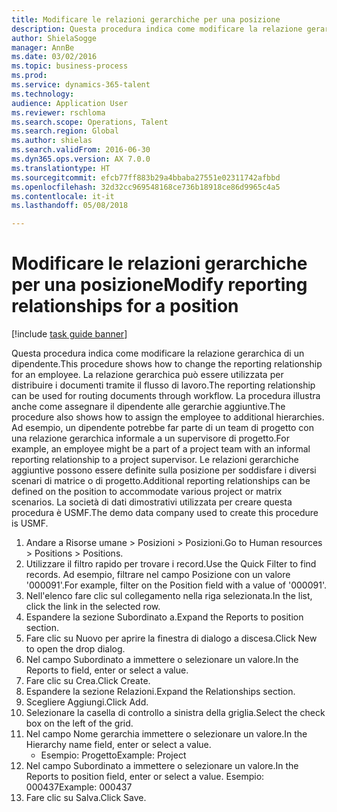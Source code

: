 ```yaml
--- 
title: Modificare le relazioni gerarchiche per una posizione
description: Questa procedura indica come modificare la relazione gerarchica di un dipendente.
author: ShielaSogge
manager: AnnBe
ms.date: 03/02/2016
ms.topic: business-process
ms.prod: 
ms.service: dynamics-365-talent
ms.technology: 
audience: Application User
ms.reviewer: rschloma
ms.search.scope: Operations, Talent
ms.search.region: Global
ms.author: shielas
ms.search.validFrom: 2016-06-30
ms.dyn365.ops.version: AX 7.0.0
ms.translationtype: HT
ms.sourcegitcommit: efcb77ff883b29a4bbaba27551e02311742afbbd
ms.openlocfilehash: 32d32cc969548168ce736b18918ce86d9965c4a5
ms.contentlocale: it-it
ms.lasthandoff: 05/08/2018

---
```

# <a name="modify-reporting-relationships-for-a-position"></a><span data-ttu-id="e5ed7-103">Modificare le relazioni gerarchiche per una posizione</span><span class="sxs-lookup"><span data-stu-id="e5ed7-103">Modify reporting relationships for a position</span></span>

[!include [task guide banner](../../includes/task-guide-banner.md)]

<span data-ttu-id="e5ed7-104">Questa procedura indica come modificare la relazione gerarchica di un dipendente.</span><span class="sxs-lookup"><span data-stu-id="e5ed7-104">This procedure shows how to change the reporting relationship for an employee.</span></span> <span data-ttu-id="e5ed7-105">La relazione gerarchica può essere utilizzata per distribuire i documenti tramite il flusso di lavoro.</span><span class="sxs-lookup"><span data-stu-id="e5ed7-105">The reporting relationship can be used for routing documents through workflow.</span></span> <span data-ttu-id="e5ed7-106">La procedura illustra anche come assegnare il dipendente alle gerarchie aggiuntive.</span><span class="sxs-lookup"><span data-stu-id="e5ed7-106">The procedure also shows how to assign the employee to additional hierarchies.</span></span> <span data-ttu-id="e5ed7-107">Ad esempio, un dipendente potrebbe far parte di un team di progetto con una relazione gerarchica informale a un supervisore di progetto.</span><span class="sxs-lookup"><span data-stu-id="e5ed7-107">For example, an employee might be a part of a project team with an informal reporting relationship to a project supervisor.</span></span> <span data-ttu-id="e5ed7-108">Le relazioni gerarchiche aggiuntive possono essere definite sulla posizione per soddisfare i diversi scenari di matrice o di progetto.</span><span class="sxs-lookup"><span data-stu-id="e5ed7-108">Additional reporting relationships can be defined on the position to accommodate various project or matrix scenarios.</span></span> <span data-ttu-id="e5ed7-109">La società di dati dimostrativi utilizzata per creare questa procedura è USMF.</span><span class="sxs-lookup"><span data-stu-id="e5ed7-109">The demo data company used to create this procedure is USMF.</span></span>

1. <span data-ttu-id="e5ed7-110">Andare a Risorse umane > Posizioni > Posizioni.</span><span class="sxs-lookup"><span data-stu-id="e5ed7-110">Go to Human resources > Positions > Positions.</span></span>
2. <span data-ttu-id="e5ed7-111">Utilizzare il filtro rapido per trovare i record.</span><span class="sxs-lookup"><span data-stu-id="e5ed7-111">Use the Quick Filter to find records.</span></span> <span data-ttu-id="e5ed7-112">Ad esempio, filtrare nel campo Posizione con un valore '000091'.</span><span class="sxs-lookup"><span data-stu-id="e5ed7-112">For example, filter on the Position field with a value of '000091'.</span></span>
3. <span data-ttu-id="e5ed7-113">Nell'elenco fare clic sul collegamento nella riga selezionata.</span><span class="sxs-lookup"><span data-stu-id="e5ed7-113">In the list, click the link in the selected row.</span></span>
4. <span data-ttu-id="e5ed7-114">Espandere la sezione Subordinato a.</span><span class="sxs-lookup"><span data-stu-id="e5ed7-114">Expand the Reports to position section.</span></span>
5. <span data-ttu-id="e5ed7-115">Fare clic su Nuovo per aprire la finestra di dialogo a discesa.</span><span class="sxs-lookup"><span data-stu-id="e5ed7-115">Click New to open the drop dialog.</span></span>
6. <span data-ttu-id="e5ed7-116">Nel campo Subordinato a immettere o selezionare un valore.</span><span class="sxs-lookup"><span data-stu-id="e5ed7-116">In the Reports to field, enter or select a value.</span></span>
7. <span data-ttu-id="e5ed7-117">Fare clic su Crea.</span><span class="sxs-lookup"><span data-stu-id="e5ed7-117">Click Create.</span></span>
8. <span data-ttu-id="e5ed7-118">Espandere la sezione Relazioni.</span><span class="sxs-lookup"><span data-stu-id="e5ed7-118">Expand the Relationships section.</span></span>
9. <span data-ttu-id="e5ed7-119">Scegliere Aggiungi.</span><span class="sxs-lookup"><span data-stu-id="e5ed7-119">Click Add.</span></span>
10. <span data-ttu-id="e5ed7-120">Selezionare la casella di controllo a sinistra della griglia.</span><span class="sxs-lookup"><span data-stu-id="e5ed7-120">Select the check box on the left of the grid.</span></span>
11. <span data-ttu-id="e5ed7-121">Nel campo Nome gerarchia immettere o selezionare un valore.</span><span class="sxs-lookup"><span data-stu-id="e5ed7-121">In the Hierarchy name field, enter or select a value.</span></span>
    * <span data-ttu-id="e5ed7-122">Esempio: Progetto</span><span class="sxs-lookup"><span data-stu-id="e5ed7-122">Example: Project</span></span>  
12. <span data-ttu-id="e5ed7-123">Nel campo Subordinato a immettere o selezionare un valore.</span><span class="sxs-lookup"><span data-stu-id="e5ed7-123">In the Reports to position field, enter or select a value.</span></span>  <span data-ttu-id="e5ed7-124">Esempio: 000437</span><span class="sxs-lookup"><span data-stu-id="e5ed7-124">Example:  000437</span></span>
13. <span data-ttu-id="e5ed7-125">Fare clic su Salva.</span><span class="sxs-lookup"><span data-stu-id="e5ed7-125">Click Save.</span></span>


